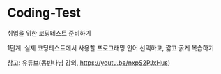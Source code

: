 # Coding-Test
취업을 위한 코딩테스트 준비하기

1단계. 실제 코딩테스트에서 사용할 프로그래밍 언어 선택하고, 짧고 굵게 복습하기

참고: 유튜브(동빈나님 강의, https://youtu.be/nxpS2PJxHus)
